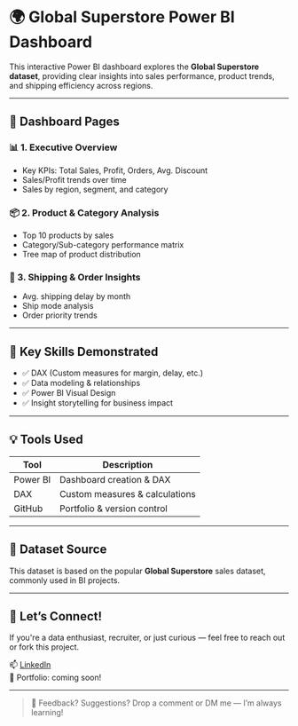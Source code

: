 # 🌍 Global Superstore Power BI Dashboard

This interactive Power BI dashboard explores the **Global Superstore dataset**, providing clear insights into sales performance, product trends, and shipping efficiency across regions.

---

## 📌 Dashboard Pages

### 📊 1. Executive Overview
- Key KPIs: Total Sales, Profit, Orders, Avg. Discount
- Sales/Profit trends over time
- Sales by region, segment, and category

### 📦 2. Product & Category Analysis
- Top 10 products by sales
- Category/Sub-category performance matrix
- Tree map of product distribution

### 🚚 3. Shipping & Order Insights
- Avg. shipping delay by month
- Ship mode analysis
- Order priority trends

---

## 🧠 Key Skills Demonstrated

- ✅ DAX (Custom measures for margin, delay, etc.)
- ✅ Data modeling & relationships
- ✅ Power BI Visual Design
- ✅ Insight storytelling for business impact


---

## 💡 Tools Used

| Tool      | Description                       |
|-----------|-----------------------------------|
| Power BI  | Dashboard creation & DAX          |
| DAX       | Custom measures & calculations    |
| GitHub    | Portfolio & version control       |

---

## 📂 Dataset Source

This dataset is based on the popular **Global Superstore** sales dataset, commonly used in BI projects.

---

## 🤝 Let’s Connect!

If you're a data enthusiast, recruiter, or just curious — feel free to reach out or fork this project.

📫 [LinkedIn](https://www.linkedin.com/in/your-profile)  
💼 Portfolio: coming soon!

---

> 💬 Feedback? Suggestions? Drop a comment or DM me — I’m always learning!
